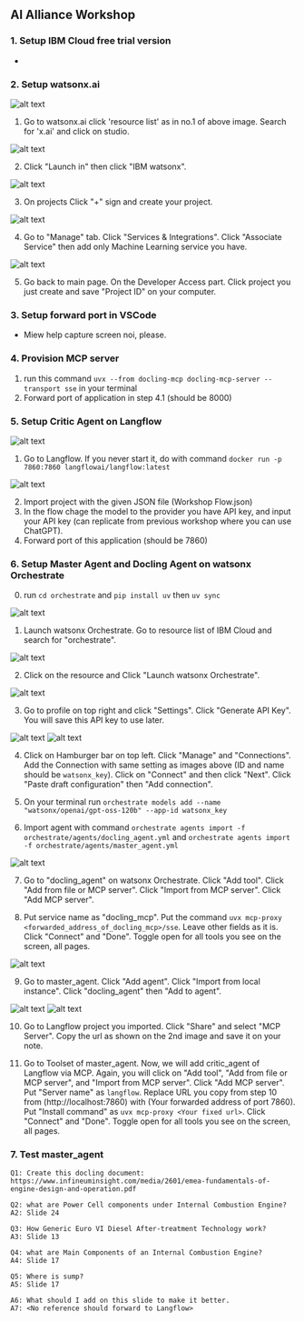 ## AI Alliance Workshop

### 1. Setup IBM Cloud free trial version
- 

### 2. Setup watsonx.ai
![alt text](assets/step2/image1.png)

1. Go to watsonx.ai click 'resource list' as in no.1 of above image. Search for 'x.ai' and click on studio.

![alt text](assets/step2/image2.png)

2. Click "Launch in" then click "IBM watsonx".

![alt text](assets/step2/image3.png)

3. On projects Click "+" sign and create your project.

![alt text](assets/step2/image5.png)

4. Go to "Manage" tab. Click "Services & Integrations". Click "Associate Service" then add only Machine Learning service you have.

![alt text](assets/step2/image4.png)

5. Go back to main page. On the Developer Access part. Click project you just create and save "Project ID" on your computer.


### 3. Setup forward port in VSCode
- Miew help capture screen noi, please. 

### 4. Provision MCP server
1. run this command `uvx --from docling-mcp docling-mcp-server --transport sse` in your terminal
2. Forward port of application in step 4.1 (should be 8000)

### 5. Setup Critic Agent on Langflow

![alt text](assets/step5/image.png)

1. Go to Langflow. If you never start it, do with command `docker run -p 7860:7860 langflowai/langflow:latest`

![alt text](assets/step5/image2.png)

2. Import project with the given JSON file (Workshop Flow.json)
3. In the flow chage the model to the provider you have API key, and input your API key (can replicate from previous workshop where you can use ChatGPT).
4. Forward port of this application (should be 7860)

### 6. Setup Master Agent and Docling Agent on watsonx Orchestrate

0. run `cd orchestrate` and `pip install uv` then `uv sync`

![alt text](assets/step6/image.png)

1. Launch watsonx Orchestrate. Go to resource list of IBM Cloud and search for "orchestrate". 

![alt text](assets/step6/image2.png)

2. Click on the resource and Click "Launch watsonx Orchestrate".

![alt text](assets/step6/image3.png)

3. Go to profile on top right and click "Settings". Click "Generate API Key". You will save this API key to use later.

![alt text](assets/step6/image4.png)
![alt text](assets/step6/image5.png)

4. Click on Hamburger bar on top left. Click "Manage" and "Connections". Add the Connection with same setting as images above (ID and name should be `watsonx_key`). Click on "Connect" and then click "Next". Click "Paste draft configuration" then "Add connection".

5. On your terminal run `orchestrate models add --name "watsonx/openai/gpt-oss-120b" --app-id watsonx_key`

6. Import agent with command `orchestrate agents import -f orchestrate/agents/docling_agent.yml` and `orchestrate agents import -f orchestrate/agents/master_agent.yml`

![alt text](assets/step6/image6.png)

7. Go to "docling_agent" on watsonx Orchestrate. Click "Add tool". Click "Add from file or MCP server". Click "Import from MCP server". Click "Add MCP server".

8. Put service name as "docling_mcp". Put the command `uvx mcp-proxy <forwarded_address_of_docling_mcp>/sse`. Leave other fields as it is. Click "Connect" and "Done". Toggle open for all tools you see on the screen, all pages.

![alt text](assets/step6/image7.png)

9. Go to master_agent. Click "Add agent". Click "Import from local instance". Click "docling_agent" then "Add to agent".

![alt text](assets/step6/image8.png)
![alt text](assets/step6/image9.png)

10. Go to Langflow project you imported. Click "Share" and select "MCP Server". Copy the url as shown on the 2nd image and save it on your note. 

11. Go to Toolset of master_agent. Now, we will add critic_agent of Langflow via MCP. Again, you will click on "Add tool", "Add from file or MCP server", and "Import from MCP server". Click "Add MCP server". Put "Server name" as `langflow`. Replace URL you copy from step 10 from (http://localhost:7860) with (Your forwarded address of port 7860). Put "Install command" as `uvx mcp-proxy <Your fixed url>`. Click "Connect" and "Done". Toggle open for all tools you see on the screen, all pages. 

### 7. Test master_agent
```
Q1: Create this docling document: https://www.infineuminsight.com/media/2601/emea-fundamentals-of-engine-design-and-operation.pdf
```
```
Q2: what are Power Cell components under Internal Combustion Engine? 
A2: Slide 24
```
```
Q3: How Generic Euro VI Diesel After-treatment Technology work?
A3: Slide 13
```
```
Q4: what are Main Components of an Internal Combustion Engine?
A4: Slide 17
```
```
Q5: Where is sump?
A5: Slide 17
```
```
A6: What should I add on this slide to make it better.
A7: <No reference should forward to Langflow>
```



